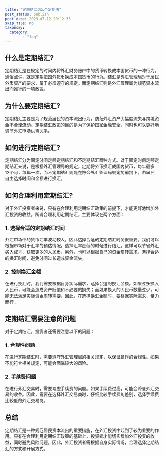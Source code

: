 ```yaml
---
title: "定期结汇怎么个定期法"
post_status: publish
post_date: 2023-07-12 20:12:35
skip_file: no
taxonomy:
  category:
        - "faq"
---
```


## 什么是定期结汇?

定期结汇是在规定的时间内将外汇财务账户中的货币转换成本国货币的一种行为。通俗点讲，就是定期把国外货币换成本国货币的行为。结汇是外汇管理局对于居民外币资产的要求，属于必须遵守的规定。而定期结汇则是外汇管理局为规范资本流出而推行的一项政策。

## 为什么要定期结汇?

定期结汇主要是为了规范居民的资本流出行为，防范外汇资产大幅度流失与跨境资金不合理流动。定期结汇政策的目的是为了保护国家金融安全，同时也可以更好地调节外汇市场供需关系。

## 如何进行定期结汇?

定期结汇分为固定时间定额定期结汇和不定期结汇两种方式。对于固定时间定额定期结汇来说，是根据外汇管理局的规定，定期将外币换汇成国内货币，每年最多12个月，每年一次。而不定期结汇则是在符合外汇管理局规定的前提下，由居民自主选择时间和金额进行换汇。

## 如何合理利用定期结汇?

对于外汇投资者来说，只有在合理利用定期结汇政策的前提下，才能更好地增加外汇投资的收益。所谓合理利用定期结汇，主要体现在两个方面：

### 1. 选择合适的定期结汇时间

外汇市场中的货币汇率波动较大，因此选择合适的定期结汇时间很重要。我们可以根据市场对于汇率的预估情况，选择汇率走低的时候进行结汇，这样可以节省外汇买入成本，获取更多的人民币。另外，也可以根据自己的资金周转需求，选择合适的换汇时间，避免时间过长造成资金流失。

### 2. 控制换汇金额

在进行换汇时，我们需要根据自身实际需求，选择合适的换汇金额。如果过多换入人民币，可能会造成资产贬值和不必要的损失；而如果换入的人民币数量过少，可能无法满足实际资金周转需要。因此，在选择换汇金额时，要根据实际需求，量力而行。

## 定期结汇需要注意的问题

对于定期结汇，投资者还需要注意以下的问题：

### 1. 合规性问题

在进行定期结汇时，需要遵守外汇管理局的相关规定，以保证操作的合规性。如果不能符合相关规定，可能会面临较大的风险。

### 2. 手续费问题

在进行外汇交易时，需要考虑手续费的问题。如果手续费过高，可能会降低外汇交易的收益。因此，需要在选择外汇交易商时，仔细比较手续费的差别，选择手续费比较低的外汇交易商。

## 总结

定期结汇是一种规范居民资本流出的重要措施，在外汇投资中起到了较为重要的作用。只有在合理利用定期结汇政策的基础上，投资者才能切实增加外汇投资的收益，同时避免风险问题。因此，外汇投资者需根据自身实际情况，合理选择定期结汇的方式和开展方式。
